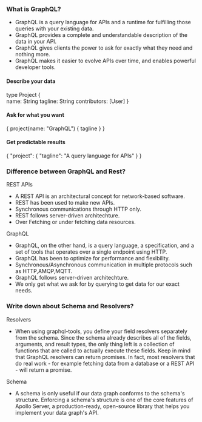 ### What is GraphQL?
- GraphQL is a query language for APIs and a runtime for fulfilling those queries with your existing data.
- GraphQL provides a complete and understandable description of the data in your API.
- GraphQL gives clients the power to ask for exactly what they need and nothing more. 
- GraphQL makes it easier to evolve APIs over time, and enables powerful developer tools.
 
#### Describe your data           

type Project {                
  name: String
  tagline: String
  contributors: [User] 
} 

#### Ask for what you want

{
  project(name: "GraphQL") {
    tagline
  }
}

#### Get predictable results

{
  "project": {
    "tagline": "A query language for APIs"
  }
}





### Difference between GraphQL and Rest?

REST APIs
- A REST API is an architectural concept for network-based software.
- REST has been used to make new APIs.
- Synchronous communications through HTTP only.
- REST follows server-driven architechture.
- Over Fetching or under fetching data resources.

GraphQL
- GraphQL, on the other hand, is a query language, a specification, and a set of tools that operates over a single endpoint using HTTP.
- GraphQL has been to optimize for performance and flexibility.
- Synchronous/Asynchronous communication in multiple protocols such as HTTP,AMQP,MQTT.
- GraphQL follows server-driven architechture.
- We only get what we ask for by querying to get data for our exact needs.




### Write down about Schema and Resolvers?

Resolvers
- When using graphql-tools, you define your field resolvers separately from the schema. Since the schema already describes all of the fields, arguments, and result types, the only thing left is a collection of functions that are called to actually execute these fields.
Keep in mind that GraphQL resolvers can return promises. In fact, most resolvers that do real work - for example fetching data from a database or a REST API - will return a promise.

Schema
- A schema is only useful if our data graph conforms to the schema's structure. Enforcing a schema's structure is one of the core features of Apollo Server, a production-ready, open-source library that helps you implement your data graph's API.